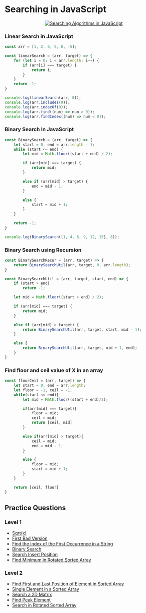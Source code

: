 # Searching in JavaScript

<p align="center">
  <a href="https://youtu.be/7aLKVYpYugQ">
  <img src="https://img.youtube.com/vi/7aLKVYpYugQ/0.jpg" alt="Searching Algorithms in JavaScript" />
  </a>
</p>

### Linear Search in JavaScript

```javascript
const arr = [1, 2, 6, 9, 0, -5];

const linearSearch = (arr, target) => {
    for (let i = 0; i < arr.length; i++) {
        if (arr[i] === target) {
            return i;
        }
    }
    return -1;
}

console.log(linearSearch(arr, 8));
console.log(arr.includes(9));
console.log(arr.indexOf(9));
console.log(arr.find((num) => num > 0));
console.log(arr.findIndex((num) => num < 0));
```

### Binary Search In JavaScript

```javascript
const BinarySearch = (arr, target) => {
    let start = 0, end = arr.length - 1;
    while (start <= end) {
        let mid = Math.floor((start + end) / 2);

        if (arr[mid] === target) {
            return mid;
        }

        else if (arr[mid] > target) {
            end = mid - 1;
        }

        else {
            start = mid + 1;
        }
    }

    return -1;
}

console.log(BinarySearch([1, 4, 6, 9, 12, 15], 8));
```

### Binary Search using Recursion

```javascript
const BinarySearchRecur = (arr, target) => {
    return BinarySearchUtil(arr, target, 0, arr.length);
}

const BinarySearchUtil = (arr, target, start, end) => {
    if (start > end)
        return -1;

    let mid = Math.floor((start + end) / 2);

    if (arr[mid] === target) {
        return mid;
    }

    else if (arr[mid] > target) {
        return BinarySearchUtil(arr, target, start, mid - 1);
    }

    else {
        return BinarySearchUtil(arr, target, mid + 1, end);
    }
}
```

### Find floor and ceil value of X in an array 

```javascript
const floorCeil = (arr, target) => {
    let start = 0, end = arr.length;
    let floor = -1, ceil = -1;
    while(start <= end){
        let mid = Math.floor((start + end)/2);

        if(arr[mid] === target){
            floor = mid;
            ceil = mid;
            return [ceil, mid]
        }

        else if(arr[mid] > target){
            ceil = mid;
            end = mid - 1;
        }

        else {
            floor = mid;
            start = mid + 1;
        }
    }

    return [ceil, floor]
}
```

## Practice Questions

### Level 1
- [Sqrt(x)](https://leetcode.com/problems/sqrtx/)
- [First Bad Version](https://leetcode.com/problems/first-bad-version)
- [Find the Index of the First Occurrence in a String](https://leetcode.com/problems/find-the-index-of-the-first-occurrence-in-a-string/)
- [Binary Search](https://leetcode.com/problems/binary-search)
- [Search Insert Position](https://leetcode.com/problems/search-insert-position)
- [Find Minimum in Rotated Sorted Array](https://leetcode.com/problems/find-minimum-in-rotated-sorted-array)

### Level 2
- [Find First and Last Position of Element in Sorted Array](https://leetcode.com/problems/find-first-and-last-position-of-element-in-sorted-array)
- [Single Element in a Sorted Array](https://leetcode.com/problems/single-element-in-a-sorted-array/)
- [Search a 2D Matrix](https://leetcode.com/problems/search-a-2d-matrix/)
- [Find Peak Element](https://leetcode.com/problems/find-peak-element)
- [Search in Rotated Sorted Array](https://leetcode.com/problems/search-in-rotated-sorted-array)



